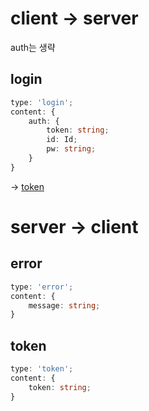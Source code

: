 # client -> server

auth는 생략

## login

```ts
type: 'login';
content: {
    auth: {
        token: string;
        id: Id;
        pw: string;
    }
}
```

-> [token](##token)

# server -> client

## error

```ts
type: 'error';
content: {
    message: string;
}
```

## token

```ts
type: 'token';
content: {
    token: string;
}
```